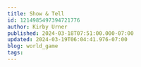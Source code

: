 ```yaml
---
title: Show & Tell
id: 1214985497394721776
author: Kirby Urner
published: 2024-03-18T07:51:00.000-07:00
updated: 2024-03-19T06:04:41.976-07:00
blog: world_game
tags: 
---
```



